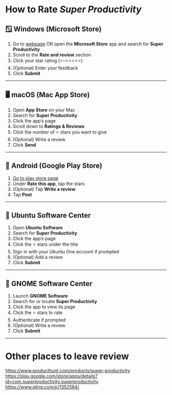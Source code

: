 # How to Rate _Super Productivity_

## 🪟 Windows (Microsoft Store)

1. Go to [webpage](https://apps.microsoft.com/detail/9nhfvg8361tw) OR open the **Microsoft Store** app and search for **Super Productivity**
2. Scroll to the **Rate and review** section
3. Click your star rating (⭐–⭐⭐⭐⭐⭐)
4. (Optional) Enter your feedback
5. Click **Submit**

---

## 🖥️ macOS (Mac App Store)

1. Open **App Store** on your Mac
2. Search for **Super Productivity**
3. Click the app’s page
4. Scroll down to **Ratings & Reviews**
5. Click the number of ⭐ stars you want to give
6. (Optional) Write a review
7. Click **Send**

---

## 🤖 Android (Google Play Store)

1. [Go to play store page](https://play.google.com/store/apps/details?id=com.superproductivity.superproductivity&hl=de)
2. Under **Rate this app**, tap the stars
3. (Optional) Tap **Write a review**
4. Tap **Post**

---

## 🐧 Ubuntu Software Center

1. Open **Ubuntu Software**
2. Search for **Super Productivity**
3. Click the app’s page
4. Click the ⭐ stars under the title
5. Sign in with your Ubuntu One account if prompted
6. (Optional) Add a review
7. Click **Submit**

---

## 🧩 GNOME Software Center

1. Launch **GNOME Software**
2. Search for or locate **Super Productivity**
3. Click the app to view its page
4. Click the ⭐ stars to rate
5. Authenticate if prompted
6. (Optional) Write a review
7. Click **Submit**

---

# Other places to leave review

https://www.producthunt.com/products/super-productivity
https://play.google.com/store/apps/details?id=com.superproductivity.superproductivity
https://www.pling.com/p/1352584/
